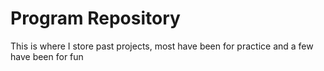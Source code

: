# Program Repository
This is where I store past projects, most have been for practice and a few have been for fun
